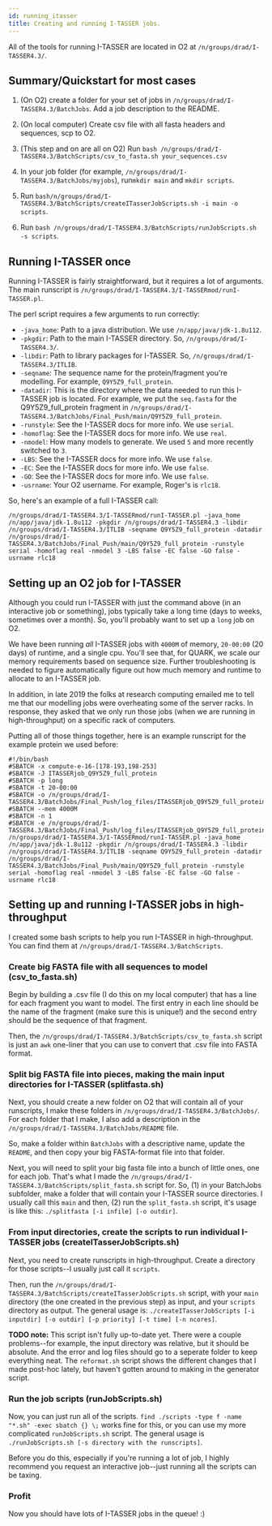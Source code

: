 ```yaml
---
id: running_itasser
title: Creating and running I-TASSER jobs.
---
```


All of the tools for running I-TASSER are located in O2 at `/n/groups/drad/I-TASSER4.3/`.

## Summary/Quickstart for most cases

1. (On O2) create a folder for your set of jobs in `/n/groups/drad/I-TASSER4.3/BatchJobs`. Add a job description to the README.

2. (On local computer) Create csv file with all fasta headers and sequences, scp to O2. 

3. (This step and on are all on O2) Run `bash /n/groups/drad/I-TASSER4.3/BatchScripts/csv_to_fasta.sh your_sequences.csv`

4. In your job folder (for example, `/n/groups/drad/I-TASSER4.3/BatchJobs/myjobs`), run`mkdir main` and `mkdir scripts`.

5. Run `bash/n/groups/drad/I-TASSER4.3/BatchScripts/createITasserJobScripts.sh -i main -o scripts`.

6. Run `bash /n/groups/drad/I-TASSER4.3/BatchScripts/runJobScripts.sh -s scripts`.

## Running I-TASSER once

Running I-TASSER is fairly straightforward, but it requires a lot of arguments. The main runscript is `/n/groups/drad/I-TASSER4.3/I-TASSERmod/runI-TASSER.pl`.

The perl script requires a few arguments to run correctly:

* `-java_home`: Path to a java distribution. We use `/n/app/java/jdk-1.8u112`.
* `-pkgdir`: Path to the main I-TASSER directory. So, `/n/groups/drad/I-TASSER4.3/`.
* `-libdir`: Path to library packages for I-TASSER. So, `/n/groups/drad/I-TASSER4.3/ITLIB`.
* `-seqname`: The sequence name for the protein/fragment you're modelling. For example, `Q9Y5Z9_full_protein`.
* `-datadir`: This is the directory where the data needed to run this I-TASSER job is located. For example, we put the `seq.fasta` for the Q9Y5Z9_full_protein fragment in `/n/groups/drad/I-TASSER4.3/BatchJobs/Final_Push/main/Q9Y5Z9_full_protein`.
* `-runstyle`: See the I-TASSER docs for more info. We use `serial`.
* `-homoflag`: See the I-TASSER docs for more info. We use `real`.
* `-nmodel`: How many models to generate. We used `5` and more recently switched to `3`.
* `-LBS`: See the I-TASSER docs for more info. We use `false`.
* `-EC`: See the I-TASSER docs for more info. We use `false`.
* `-GO`: See the I-TASSER docs for more info. We use `false`.
* `-usrname`: Your O2 username. For example, Roger's is `rlc18`.

So, here's an example of a full I-TASSER call:

```{bash}
/n/groups/drad/I-TASSER4.3/I-TASSERmod/runI-TASSER.pl -java_home /n/app/java/jdk-1.8u112 -pkgdir /n/groups/drad/I-TASSER4.3 -libdir /n/groups/drad/I-TASSER4.3/ITLIB -seqname Q9Y5Z9_full_protein -datadir /n/groups/drad/I-TASSER4.3/BatchJobs/Final_Push/main/Q9Y5Z9_full_protein -runstyle serial -homoflag real -nmodel 3 -LBS false -EC false -GO false -usrname rlc18
```

## Setting up an O2 job for I-TASSER

Although you could run I-TASSER with just the command above (in an interactive job or something), jobs typically take a long time (days to weeks, sometimes over a month). So, you'll probably want to set up a `long` job on O2.

We have been running *all* I-TASSER jobs with `4000M` of memory, `20-00:00` (20 days) of runtime, and a single cpu. You'll see that, for QUARK, we scale our memory requirements based on sequence size. Further troubleshooting is needed to figure automatically figure out how much memory and runtime to allocate to an I-TASSER job.

In addition, in late 2019 the folks at research computing emailed me to tell me that our modelling jobs were overheating some of the server racks. In response, they asked that we only run those jobs (when we are running in high-throughput) on a specific rack of computers.

Putting all of those things together, here is an example runscript for the example protein we used before:

```{bash}
#!/bin/bash
#SBATCH -x compute-e-16-[178-193,198-253]
#SBATCH -J ITASSERjob_Q9Y5Z9_full_protein
#SBATCH -p long
#SBATCH -t 20-00:00
#SBATCH -o /n/groups/drad/I-TASSER4.3/BatchJobs/Final_Push/log_files/ITASSERjob_Q9Y5Z9_full_protein.\%j\.out
#SBATCH --mem 4000M
#SBATCH -n 1
#SBATCH -e /n/groups/drad/I-TASSER4.3/BatchJobs/Final_Push/log_files/ITASSERjob_Q9Y5Z9_full_protein.\%j\.err
/n/groups/drad/I-TASSER4.3/I-TASSERmod/runI-TASSER.pl -java_home /n/app/java/jdk-1.8u112 -pkgdir /n/groups/drad/I-TASSER4.3 -libdir /n/groups/drad/I-TASSER4.3/ITLIB -seqname Q9Y5Z9_full_protein -datadir /n/groups/drad/I-TASSER4.3/BatchJobs/Final_Push/main/Q9Y5Z9_full_protein -runstyle serial -homoflag real -nmodel 3 -LBS false -EC false -GO false -usrname rlc18
```

## Setting up and running I-TASSER jobs in high-throughput

I created some bash scripts to help you run I-TASSER in high-throughput. You can find them at `/n/groups/drad/I-TASSER4.3/BatchScripts`.

### Create big FASTA file with all sequences to model (csv_to_fasta.sh)

Begin by building a .csv file (I do this on my local computer) that has a line for each fragment you want to model. The first entry in each line should be the name of the fragment (make sure this is unique!) and the second entry should be the sequence of that fragment.

Then, the `/n/groups/drad/I-TASSER4.3/BatchScripts/csv_to_fasta.sh` script is just an `awk` one-liner that you can use to convert that .csv file into FASTA format.

### Split big FASTA file into pieces, making the main input directories for I-TASSER (splitfasta.sh)

Next, you should create a new folder on O2 that will contain all of your runscripts, I make these folders in `/n/groups/drad/I-TASSER4.3/BatchJobs/`. For each folder that I make, I also add a description in the `/n/groups/drad/I-TASSER4.3/BatchJobs/README` file.

So, make a folder within `BatchJobs` with a descriptive name, update the `README`, and then copy your big FASTA-format file into that folder.

Next, you will need to split your big fasta file into a bunch of little ones, one for each job. That's what I made the `/n/groups/drad/I-TASSER4.3/BatchScripts/split_fasta.sh` script for. So, (1) in your BatchJobs subfolder, make a folder that will contain your I-TASSER source directories. I usually call this `main` and then, (2) run the `split_fasta.sh` script, it's usage is like this: `./splitfasta [-i infile] [-o outdir]`.

### From input directories, create the scripts to run individual I-TASSER jobs (createITasserJobScripts.sh)

Next, you need to create runscripts in high-throughput. Create a directory for those scripts--I usually just call it `scripts`.

Then, run the `/n/groups/drad/I-TASSER4.3/BatchScripts/createITasserJobScripts.sh` script, with your `main` directory (the one created in the previous step) as input, and your `scripts` directory as output. The general usage is: `./createITasserJobScripts [-i inputdir] [-o outdir] [-p priority] [-t time] [-n ncores]`.

**TODO note:** This script isn't fully up-to-date yet. There were a couple problems--for example, the input directory was relative, but it should be absolute. And the error and log files should go to a seperate folder to keep everything neat. The `reformat.sh` script shows the different changes that I made post-hoc lately, but haven't gotten around to making in the generator script.

### Run the job scripts (runJobScripts.sh)

Now, you can just run all of the scripts. `find ./scripts -type f -name "*.sh" -exec sbatch {} \;` works fine for this, or you can use my more complicated `runJobScripts.sh` script. The general usage is `./runJobScripts.sh [-s directory with the runscripts]`.

Before you do this, especially if you're running a lot of job, I highly recommend you request an interactive job--just running all the scripts can be taxing.

### Profit

Now you should have lots of I-TASSER jobs in the queue! :)
